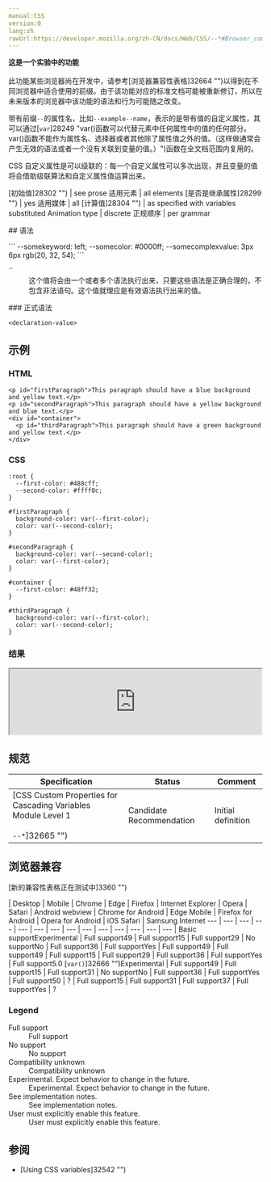 ```yaml
---
manual:CSS
version:0
lang:zh
rawUrl:https://developer.mozilla.org/zh-CN/docs/Web/CSS/--*#Browser_compatibility
---
```






**这是一个实验中的功能**<br></br>此功能某些浏览器尚在开发中，请参考[浏览器兼容性表格]32664 "")以得到在不同浏览器中适合使用的前缀。由于该功能对应的标准文档可能被重新修订，所以在未来版本的浏览器中该功能的语法和行为可能随之改变。





带有前缀`--`的属性名，比如`--example--name`，表示的是带有值的自定义属性，其可以通过[`var`]28249 "var()函数可以代替元素中任何属性中的值的任何部分。var()函数不能作为属性名、选择器或者其他除了属性值之外的值。（这样做通常会产生无效的语法或者一个没有关联到变量的值。）")函数在全文档范围内复用的。



CSS 自定义属性是可以级联的：每一个自定义属性可以多次出现，并且变量的值将会借助级联算法和自定义属性值运算出来。


[初始值]28302 "") | see prose 
适用元素 | all elements 
[是否是继承属性]28299 "") | yes 
适用媒体 | all 
[计算值]28304 "") | as specified with variables substituted 
Animation type | discrete 
正规顺序 | per grammar 

<dl><dt id=''>
## 语法<a name="语法"></a>
</dt></dl>
```
--somekeyword: left;
--somecolor: #0000ff;
--somecomplexvalue: 3px 6px rgb(20, 32, 54);
```
<dl><dt id=''>`<declaration-value>`</dt><dd>这个值将会由一个或者多个语法执行出来，只要这些语法是正确合理的，不包含非法语句。这个值就理应是有效语法执行出来的值。</dd></dl>
### 正式语法<a name="正式语法"></a>

```
<declaration-value>
```

## 示例<a name="示例"></a>

### HTML<a name="HTML"></a>

```
<p id="firstParagraph">This paragraph should have a blue background and yellow text.</p>
<p id="secondParagraph">This paragraph should have a yellow background and blue text.</p>
<div id="container">
  <p id="thirdParagraph">This paragraph should have a green background and yellow text.</p>
</div>
```

### CSS<a name="CSS"></a>

```
:root {
  --first-color: #488cff;
  --second-color: #ffff8c;
}

#firstParagraph {
  background-color: var(--first-color);
  color: var(--second-color);
}

#secondParagraph {
  background-color: var(--second-color);
  color: var(--first-color);
}

#container {
  --first-color: #48ff32;
}

#thirdParagraph {
  background-color: var(--first-color);
  color: var(--second-color);
}
```

### 结果<a name="结果"></a>


<iframe src='https://mdn.mozillademos.org/zh-CN/docs/Web/CSS/--*$samples/示例?revision=1377273' width='500' height='130'></iframe>




## 规范<a name="规范"></a>

Specification | Status | Comment 
 ---  |  ---  |  ---  | 
[CSS Custom Properties for Cascading Variables Module Level 1<br></br><small>--*</small>]32665 "") | Candidate Recommendation | Initial definition 


## 浏览器兼容<a name="浏览器兼容"></a>
[新的兼容性表格正在测试中<i></i>]3360 "")

 | <abbr>Desktop<i></i></abbr> | <abbr>Mobile<i></i></abbr> 
 | <abbr>Chrome<i></i></abbr> | <abbr>Edge<i></i></abbr> | <abbr>Firefox<i></i></abbr> | <abbr>Internet Explorer<i></i></abbr> | <abbr>Opera<i></i></abbr> | <abbr>Safari<i></i></abbr> | <abbr>Android webview<i></i></abbr> | <abbr>Chrome for Android<i></i></abbr> | <abbr>Edge Mobile<i></i></abbr> | <abbr>Firefox for Android<i></i></abbr> | <abbr>Opera for Android<i></i></abbr> | <abbr>iOS Safari<i></i></abbr> | <abbr>Samsung Internet<i></i></abbr> 
 ---  |  ---  |  ---  |  ---  |  ---  |  ---  |  ---  |  ---  |  ---  |  ---  |  ---  |  ---  |  ---  |  ---  | 
Basic support<abbr>Experimental<i></i></abbr> | <abbr>Full support</abbr>49 | <abbr>Full support</abbr>15 | <abbr>Full support</abbr>29 | <abbr>No support</abbr>No | <abbr>Full support</abbr>36 | <abbr>Full support</abbr>Yes | <abbr>Full support</abbr>49 | <abbr>Full support</abbr>49 | <abbr>Full support</abbr>15 | <abbr>Full support</abbr>29 | <abbr>Full support</abbr>36 | <abbr>Full support</abbr>Yes | <abbr>Full support</abbr>5.0 
[`var()`]32666 "")<abbr>Experimental<i></i></abbr> | <abbr>Full support</abbr>49 | <abbr>Full support</abbr>15 | <abbr>Full support</abbr>31 | <abbr>No support</abbr>No | <abbr>Full support</abbr>36 | <abbr>Full support</abbr>Yes | <abbr>Full support</abbr>50 | <abbr>?</abbr> | <abbr>Full support</abbr>15 | <abbr>Full support</abbr>31 | <abbr>Full support</abbr>37 | <abbr>Full support</abbr>Yes | <abbr>?</abbr> 


### Legend<a name="Legend"></a>
<dl><dt id=''><abbr>Full support</abbr></dt><dd>Full support</dd><dt id=''><abbr>No support</abbr></dt><dd>No support</dd><dt id=''><abbr>Compatibility unknown</abbr></dt><dd>Compatibility unknown</dd><dt id=''><abbr>Experimental. Expect behavior to change in the future.<i></i></abbr></dt><dd>Experimental. Expect behavior to change in the future.</dd><dt id=''><abbr>See implementation notes.<i></i></abbr></dt><dd>See implementation notes.</dd><dt id=''><abbr>User must explicitly enable this feature.<i></i></abbr></dt><dd>User must explicitly enable this feature.</dd></dl>

## 参阅<a name="参阅"></a>

* [Using CSS variables]32542 "")



